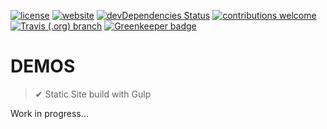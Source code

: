 <!-- [![GitHub package version](https://img.shields.io/github/package-json/v/adorade/demos.svg?logo=github&style=flat-square)](https://github.com/adorade/demos/blob/master/package.json) -->
[![license](https://img.shields.io/github/license/adorade/demos.svg?longCache=true&style=flat-square)](https://mit-license.org)
[![website](https://img.shields.io/website-up-down-green-red/https/adorade.github.io/demos/.svg?label=website&longCache=true&style=flat-square)](https://adorade.github.io/demos)
[![devDependencies Status](https://img.shields.io/david/dev/adorade/demos.svg?longCache=true&style=flat-square)](https://david-dm.org/adorade/demos?type=dev)
[![contributions welcome](https://img.shields.io/badge/contributions-welcome-brightgreen.svg?style=flat-square)](https://github.com/adorade/demos/issues)
[![Travis (.org) branch](https://img.shields.io/travis/adorade/demos/master.svg?logo=travis&style=flat-square)](https://travis-ci.org/adorade/demos)
[![Greenkeeper badge](https://badges.greenkeeper.io/adorade/demos.svg?style=flat-square)](https://greenkeeper.io/)

# DEMOS

> ✔ Static Site build with Gulp

Work in progress...
